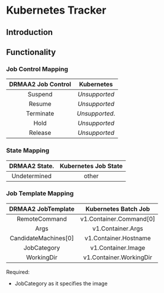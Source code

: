 # Kubernetes Tracker

## Introduction

## Functionality

### Job Control Mapping

| DRMAA2 Job Control | Kubernetes      |
| :-----------------:|:---------------:|
| Suspend            | *Unsupported*   |
| Resume             | *Unsupported*   |
| Terminate          | *Unsupported*.  |
| Hold               | *Unsupported*   |
| Release            | *Unsupported*   |

### State Mapping

|  DRMAA2 State.        | Kubernetes Job State |
| :--------------------:|:--------------------:|
| Undetermined          | other                |


### Job Template Mapping

| DRMAA2 JobTemplate   | Kubernetes Batch Job            |
| :-------------------:|:-------------------------------:|
| RemoteCommand        | v1.Container.Command[0]         |
| Args                 | v1.Container.Args               |
| CandidateMachines[0] | v1.Container.Hostname           |
| JobCategory          | v1.Container.Image              |
| WorkingDir           | v1.Container.WorkingDir         |

Required:

   - JobCategory as it specifies the image